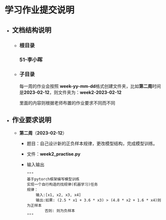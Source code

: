 # 学习作业提交说明



- ## 文档结构说明

  - ### 根目录

    ### 51-李小晖

  - ### 子目录

    每一周的作业会按照 **week<n>-yy-mm-dd**格式创建文件夹，比如**第二周**时间是**2023-02-12**，则文件夹为：**week2-2023-02-12**

    里面的内容则根据老师布置的作业要求不同而不同



- ## 作业要求说明

  - **第二周**（**2023-02-12**）

    - 题目：自己设计新的正负样本规律，更改模型结构，完成模型训练。

    - 文件：**week2_practise.py**

    - 输入输出

      ```
      """
      基于pytorch框架编写模型训练
      实现一个自行构造的找规律(机器学习)任务
      规律：
          输入:[x1, x2, x3, x4]
          输出:如果: (2.5 * x1 + 3.6 * x3) > (4.8 * x2 + 1.6 * x4)则为正样本
              否则: 则为负样本
      """
      ```
